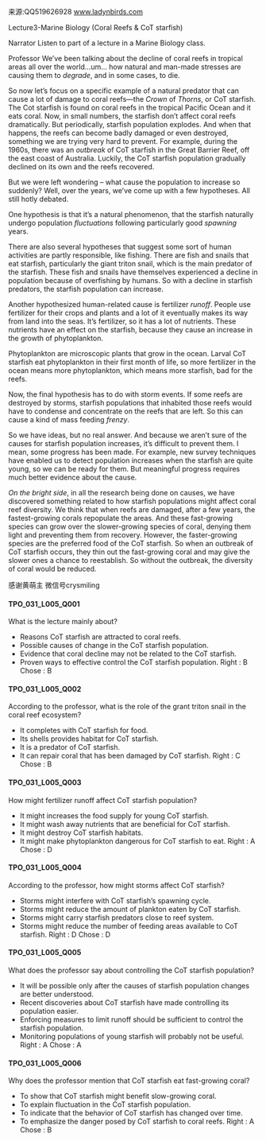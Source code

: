 来源:QQ519626928 www.ladynbirds.com

Lecture3-Marine Biology (Coral Reefs & CoT starfish) 

Narrator 
Listen to part of a lecture in a Marine Biology class. 
  
Professor 
We’ve been talking about the decline of coral reefs in tropical areas all over the world…um… how natural and man-made stresses are causing them to *degrade*, and in some cases, to die. 

So now let’s focus on a specific example of a natural predator that can cause a lot of damage to coral reefs—the *Crown* of *Thorns*, or CoT starfish. The Cot starfish is found on coral reefs in the tropical Pacific Ocean and it eats coral. Now, in small numbers, the starfish don’t affect coral reefs dramatically. But periodically, starfish population explodes. And when that happens, the reefs can become badly damaged or even destroyed, something we are trying very hard to prevent. For example, during the 1960s, there was an *outbreak* of CoT starfish in the Great Barrier Reef, off the east coast of Australia. Luckily, the CoT starfish population gradually declined on its own and the reefs recovered. 

But we were left wondering – what cause the population to increase so suddenly? Well, over the years, we’ve come up with a few hypotheses. All still hotly debated. 

One hypothesis is that it’s a natural phenomenon, that the starfish naturally undergo population *fluctuations* following particularly good *spawning* years. 

There are also several hypotheses that suggest some sort of human activities are partly responsible, like fishing. There are fish and snails that eat starfish, particularly the giant triton snail, which is the main predator of the starfish. These fish and snails have themselves experienced a decline in population because of overfishing by humans. So with a decline in starfish predators, the starfish population can increase. 

Another hypothesized human-related cause is fertilizer *runoff*. People use fertilizer for their crops and plants and a lot of it eventually makes its way from land into the seas. It’s fertilizer, so it has a lot of nutrients. These nutrients have an effect on the starfish, because they cause an increase in the growth of phytoplankton.

 Phytoplankton are microscopic plants that grow in the ocean. Larval CoT starfish eat phytoplankton in their first month of life, so more fertilizer in the ocean means more phytoplankton, which means more starfish, bad for the reefs. 

Now, the final hypothesis has to do with storm events. If some reefs are destroyed by storms, starfish populations that inhabited those reefs would have to condense and concentrate on the reefs that are left. So this can cause a kind of mass feeding *frenzy*. 

So we have ideas, but no real answer. And because we aren’t sure of the causes for starfish population increases, it’s difficult to prevent them. I mean, some progress has been made. For example, new survey techniques have enabled us to detect population increases when the starfish are quite young, so we can be ready for them. But meaningful progress requires much better evidence about the cause. 

*On the bright side*, in all the research being done on causes, we have discovered something related to how starfish populations might affect coral reef diversity. We think that when reefs are damaged, after a few years, the fastest-growing corals repopulate the areas. And these fast-growing species can grow over the slower-growing species of coral, denying them light and preventing them from recovery. However, the faster-growing species are the preferred food of the CoT starfish. So when an outbreak of CoT starfish occurs, they thin out the fast-growing coral and may give the slower ones a chance to reestablish. So without the outbreak, the diversity of coral would be reduced. 

感谢黄萌主 微信号crysmiling

#### TPO_031_L005_Q001
What is the lecture mainly about?
- Reasons CoT starfish are attracted to coral reefs.
- Possible causes of change in the CoT starfish population.
- Evidence that coral decline may not be related to the CoT starfish.
- Proven ways to effective control the CoT starfish population.
Right : B	Chose : B


#### TPO_031_L005_Q002
According to the professor, what is the role of the grant triton snail in the coral reef ecosystem?
- It completes with CoT starfish for food.
- Its shells provides habitat for CoT starfish.
- It is a predator of CoT starfish.
- It can repair coral that has been damaged by CoT starfish.
Right : C	Chose : B


#### TPO_031_L005_Q003
How might fertilizer runoff affect CoT starfish population?
- It might increases the food supply for young CoT starfish.
- It might wash away nutrients that are beneficial for CoT starfish.
- It might destroy CoT starfish habitats.
- It might make phytoplankton dangerous for CoT starfish to eat.
Right : A	Chose : D


#### TPO_031_L005_Q004
According to the professor, how might storms affect CoT starfish?
- Storms might interfere with CoT starfish’s spawning cycle.
- Storms might reduce the amount of plankton eaten by CoT starfish.
- Storms might carry starfish predators close to reef system.
- Storms might reduce the number of feeding areas available to CoT starfish.
Right : D	Chose : D


#### TPO_031_L005_Q005
What does the professor say about controlling the CoT starfish population?
- It will be possible only after the causes of starfish population changes are better understood.
- Recent discoveries about CoT starfish have made controlling its population easier.
- Enforcing measures to limit runoff should be sufficient to control the starfish population.
- Monitoring populations of young starfish will probably not be useful.
Right : A	Chose : A


#### TPO_031_L005_Q006
Why does the professor mention that CoT starfish eat fast-growing coral?
- To show that CoT starfish might benefit slow-growing coral.
- To explain fluctuation in the CoT starfish population.
- To indicate that the behavior of CoT starfish has changed over time.
- To emphasize the danger posed by CoT starfish to coral reefs.
Right : A	Chose : B
